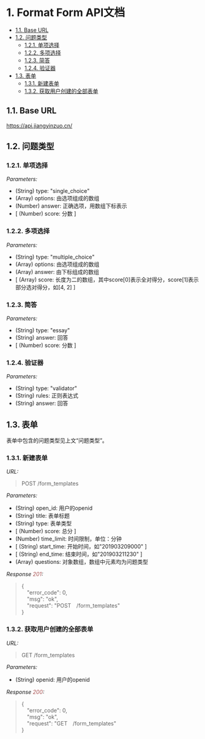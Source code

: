 # 1. Format Form API文档

- [1.1. Base URL](#11-base-url)
- [1.2. 问题类型](#12-问题类型)
  - [1.2.1. 单项选择](#121-单项选择)
  - [1.2.2. 多项选择](#122-多项选择)
  - [1.2.3. 简答](#123-简答)
  - [1.2.4. 验证器](#124-验证器)
- [1.3. 表单](#13-表单)
  - [1.3.1. 新建表单](#131-新建表单)
  - [1.3.2. 获取用户创建的全部表单](#132-获取用户创建的全部表单)

## 1.1. Base URL

https://api.jiangyinzuo.cn/

## 1.2. 问题类型  

### 1.2.1. 单项选择

*Parameters:*  
+ (String) type: "single_choice"
+ (Array) options: 由选项组成的数组
+ (Number) answer: 正确选项，用数组下标表示
+ [ (Number) score: 分数 ]

### 1.2.2. 多项选择

*Parameters:*
+ (String) type: "multiple_choice"
+ (Array) options: 由选项组成的数组
+ (Array) answer: 由下标组成的数组
+ [ (Array) score: 长度为二的数组，其中score[0]表示全对得分，score[1]表示部分选对得分，如[4, 2] ]

### 1.2.3. 简答

*Parameters:*
+ (String) type: "essay"
+ (String) answer: 回答
+ [ (Number) score: 分数 ]

### 1.2.4. 验证器

*Parameters:*
+ (String) type: "validator"
+ (String) rules: 正则表达式
+ (String) answer: 回答

## 1.3. 表单

表单中包含的问题类型见上文“问题类型”。

### 1.3.1. 新建表单

*URL:*
> POST /form_templates

*Parameters:* 
+ (String) open_id: 用户的openid
+ (String) title: 表单标题
+ (String) type: 表单类型
+ [ (Number) score: 总分 ]
+ (Number) time_limit: 时间限制，单位：分钟
+ [ (String) start_time: 开始时间，如"201903209000" ]
+ [ (String) end_time: 结束时间，如"201903211230" ]
+ (Array) questions: 对象数组，数组中元素均为问题类型 

*Response <font color="#AA5555">201</font>:*
> {  
> &emsp;"error_code": 0,  
> &emsp;"msg": "ok",  
> &emsp;"request": "POST&emsp;/form_templates"  
> }

### 1.3.2. 获取用户创建的全部表单

*URL:*
> GET /form_templates

*Parameters:*
+ (String) openid: 用户的openid

*Response <font color="#AA5555">200</font>:*
> {  
> &emsp;"error_code": 0,  
> &emsp;"msg": "ok",  
> &emsp;"request": "GET&emsp;/form_templates"  
> }